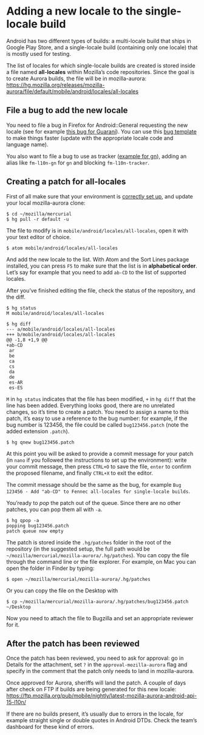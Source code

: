 # Adding a new locale to the single-locale build

Android has two different types of builds: a multi-locale build that ships in Google Play Store, and a single-locale build (containing only one locale) that is mostly used for testing.

The list of locales for which single-locale builds are created is stored inside a file named **all-locales** within Mozilla’s code repositories. Since the goal is to create Aurora builds, the file will be in mozilla-aurora: https://hg.mozilla.org/releases/mozilla-aurora/file/default/mobile/android/locales/all-locales

## File a bug to add the new locale
You need to file a bug in Firefox for Android::General requesting the new locale (see for example [this bug for Guaraní](https://bugzilla.mozilla.org/show_bug.cgi?id=1271839)). You can use this [bug template] to make things faster (update with the appropriate locale code and language name).

You also want to file a bug to use as tracker ([example for gn](https://bugzilla.mozilla.org/show_bug.cgi?id=1271970)), adding an alias like `fm-l10n-gn` for `gn` and blocking `fm-l10n-tracker`.

## Creating a patch for all-locales
First of all make sure that your environment is [correctly set up](/config/setting_mercurial_environment.md), and update your local mozilla-aurora clone:
```
$ cd ~/mozilla/mercurial
$ hg pull -r default -u
```

The file to modify is in `mobile/android/locales/all-locales`, open it with your text editor of choice.

```
$ atom mobile/android/locales/all-locales
```

And add the new locale to the list. With Atom and the Sort Lines package installed, you can press `F5` to make sure that the list is in **alphabetical order**. Let’s say for example that you need to add `ab-CD` to the list of supported locales.

After you’ve finished editing the file, check the status of the repository, and the diff.

```
$ hg status
M mobile/android/locales/all-locales

$ hg diff
--- a/mobile/android/locales/all-locales
+++ b/mobile/android/locales/all-locales
@@ -1,8 +1,9 @@
+ab-CD
 ar
 be
 ca
 cs
 da
 de
 es-AR
 es-ES
```

`M` in `hg status` indicates that the file has been modified, `+` in `hg diff` that the line has been added. Everything looks good, there are no unrelated changes, so it’s time to create a patch. You need to assign a name to this patch, it’s easy to use a reference to the bug number: for example, if the bug number is 123456, the file could be called `bug123456.patch` (note the added extension `.patch`).

```
$ hg qnew bug123456.patch
```

At this point you will be asked to provide a commit message for your patch (in `nano` if you followed the instructions to set up the environment): write your commit message, then press `CTRL+O` to save the file, `enter` to confirm the proposed filename, and finally `CTRL+X` to exit the editor.

The commit message should be the same as the bug, for example `Bug 123456 - Add "ab-CD" to Fennec all-locales for single-locale builds`.

You’ready to *pop* the patch out of the queue. Since there are no other patches, you can pop them all with `-a`.
```
$ hg qpop -a
popping bug123456.patch
patch queue now empty
```

The patch is stored inside the `.hg/patches` folder in the root of the repository (in the suggested setup, the full path would be `~/mozilla/mercurial/mozilla-aurora/.hg/patches`). You can copy the file through the command line or the file explorer. For example, on Mac you can open the folder in Finder by typing:
```
$ open ~/mozilla/mercurial/mozilla-aurora/.hg/patches
```
Or you can copy the file on the Desktop with
```
$ cp ~/mozilla/mercurial/mozilla-aurora/.hg/patches/bug123456.patch ~/Desktop
```

Now you need to attach the file to Bugzilla and set an appropriate reviewer for it.

## After the patch has been reviewed
Once the patch has been reviewed, you need to ask for approval: go in Details for the attachment, set `?` in the `approval‑mozilla‑aurora` flag and specify in the comment that the patch only needs to land in mozilla-aurora.

Once approved for Aurora, sheriffs will land the patch. A couple of days after check on FTP if builds are being generated for this new locale: https://ftp.mozilla.org/pub/mobile/nightly/latest-mozilla-aurora-android-api-15-l10n/

If there are no builds present, it’s usually due to errors in the locale, for example straight single or double quotes in Android DTDs. Check the team’s dashboard for these kind of errors.

[bug template]: https://bugzilla.mozilla.org/enter_bug.cgi?assigned_to=lebedel.delphine%40gmail.com&bug_file_loc=http%3A%2F%2F&bug_ignored=0&bug_severity=normal&bug_status=NEW&cc=francesco.lodolo%40gmail.com&cf_blocking_b2g=---&cf_blocking_fennec=---&cf_fx_iteration=---&cf_fx_points=---&cf_status_b2g_2_0=---&cf_status_b2g_2_0m=---&cf_status_b2g_2_1=---&cf_status_b2g_2_1_s=---&cf_status_b2g_2_2=---&cf_status_b2g_2_2r=---&cf_status_b2g_2_5=---&cf_status_b2g_2_6=---&cf_status_b2g_master=---&cf_status_firefox46=---&cf_status_firefox47=---&cf_status_firefox48=---&cf_status_firefox49=---&cf_status_firefox_esr38=---&cf_status_firefox_esr45=---&cf_tracking_b2g=---&cf_tracking_firefox46=---&cf_tracking_firefox47=---&cf_tracking_firefox48=---&cf_tracking_firefox49=---&cf_tracking_firefox_esr38=---&cf_tracking_firefox_esr45=---&cf_tracking_firefox_relnote=---&cf_tracking_relnote_b2g=---&comment=Please%20add%20the%20LOCALENAME%20%28ab-CD%29%20locale%20to%20all-locales%20to%20start%20Fennec%20single-locale%20builds%20in%20aurora%20and%20add%20Fennec%20to%20this%20team%27s%20dashboard.&component=General&contenttypemethod=autodetect&contenttypeselection=text%2Fplain&defined_groups=1&flag_type-37=X&flag_type-4=X&flag_type-41=X&flag_type-607=X&flag_type-720=X&flag_type-721=X&flag_type-737=X&flag_type-781=X&flag_type-787=X&flag_type-799=X&flag_type-800=X&flag_type-803=X&flag_type-835=X&flag_type-855=X&flag_type-864=X&flag_type-875=X&flag_type-889=X&flag_type-892=X&flag_type-901=X&flag_type-905=X&flag_type-908=X&form_name=enter_bug&maketemplate=Remember%20values%20as%20bookmarkable%20template&op_sys=Unspecified&priority=--&product=Firefox%20for%20Android&rep_platform=Unspecified&short_desc=%20Add%20%22ab-CD%22%20to%20Fennec%20all-locales%20for%20single-locale%20builds&target_milestone=---&version=unspecified
